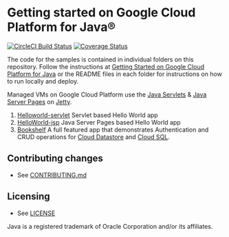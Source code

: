 # Getting started on Google Cloud Platform for Java®

[![CircleCI Build Status](https://circleci.com/gh/GoogleCloudPlatform/getting-started-java.svg?style=shield&circle-token=51b789e102291cbeae6817678d02da0f4cf25f1f)](https://circleci.com/gh/GoogleCloudPlatform/getting-started-java)
[![Coverage Status](https://codecov.io/gh/GoogleCloudPlatform/getting-started-java/branch/main/graph/badge.svg)](https://codecov.io/gh/GoogleCloudPlatform/getting-started-java)

The code for the samples is contained in individual folders on this repository.
Follow the instructions at [Getting Started on Google Cloud Platform for Java](https://cloud.google.com/java/) or the README files in each folder for instructions on how to run locally and deploy.

Managed VMs on Google Cloud Platform use the [Java Servlets](http://www.oracle.com/technetwork/java/overview-137084.html) & [Java Server Pages](http://www.oracle.com/technetwork/java/index-jsp-138231.html) on [Jetty](http://www.eclipse.org/jetty/).

1. [Helloworld-servlet](helloworld-servlet) Servlet based Hello World app
1. [HelloWorld-jsp](helloworld-jsp) Java Server Pages based Hello World app
1. [Bookshelf](bookshelf) A full featured app that demonstrates Authentication and CRUD operations for [Cloud Datastore](https://cloud.google.com/datastore/docs/concepts/overview?hl=en) and [Cloud SQL](https://cloud.google.com/sql/docs/introduction).

## Contributing changes

* See [CONTRIBUTING.md](CONTRIBUTING.md)


## Licensing

* See [LICENSE](LICENSE)

Java is a registered trademark of Oracle Corporation and/or its affiliates.

